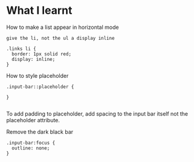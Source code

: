 # What I learnt

How to make a list appear in horizontal mode

```
give the li, not the ul a display inline

.links li {
  border: 1px solid red;
  display: inline;
}
```

How to style placeholder

```
.input-bar::placeholder {

}


```

To add padding to placeholder, add spacing to the input bar itself not the placeholder attribute.

Remove the dark black bar

```
.input-bar:focus {
  outline: none;
}
```
